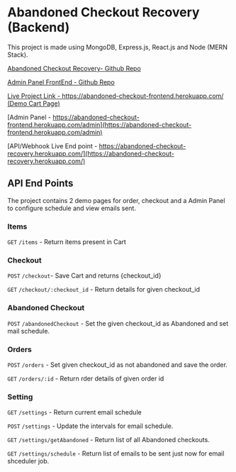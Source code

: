# Abandoned Checkout Recovery (Backend)

This project is made using MongoDB, Express.js, React.js and Node (MERN Stack). 

[Abandoned Checkout Recovery- Github Repo](https://github.com/ygpalta/abandoned-checkout-recovery)

[Admin Panel FrontEnd - Github Repo](https://github.com/ygpalta/Abandoned-Checkout-Recovery/)

[Live Project Link - https://abandoned-checkout-frontend.herokuapp.com/ (Demo Cart Page)](https://abandoned-checkout-frontend.herokuapp.com)

[Admin Panel - https://abandoned-checkout-frontend.herokuapp.com/admin](https://abandoned-checkout-frontend.herokuapp.com/admin)

[API/Webhook Live End point - https://abandoned-checkout-recovery.herokuapp.com/](https://abandoned-checkout-recovery.herokuapp.com/)

## API End Points

The project contains 2 demo pages for order, checkout and a Admin Panel to configure schedule and view emails sent.

### Items

`GET` `/items` -  Return items present in Cart

### Checkout

`POST` `/checkout`- Save Cart and returns {checkout_id}

`GET` `/checkout/:checkout_id` - Return details for given checkout_id

### Abandoned Checkout

`POST` `/abandonedCheckout`  -  Set the given checkout_id as Abandoned and set mail schedule.

### Orders

`POST` `/orders`  -  Set given checkout_id as not abandoned and save the order.

`GET` `/orders/:id` -  Return rder details of given order id

### Setting

`GET` `/settings`  -  Return current email schedule

`POST` `/settings`  -  Update the intervals for email schedule.

`GET` `/settings/getAbandoned`  -  Return list of all Abandoned checkouts.

`GET` `/settings/schedule`  -  Return list of emails to be sent just now for email shceduler job. 
